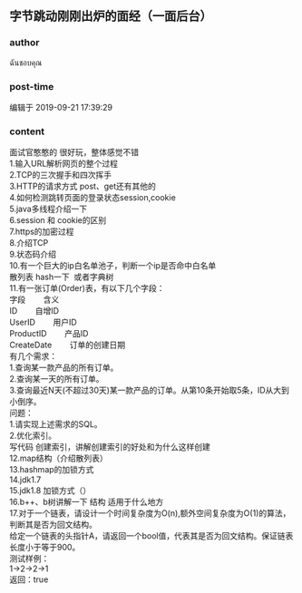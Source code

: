 ## 字节跳动刚刚出炉的面经（一面后台）
### author 
ฉันชอบคุณ
### post-time 

编辑于  2019-09-21 17:39:29
### content 
<div class="post-topic-des nc-post-content">
 <div>
  面试官憨憨的 很好玩，整体感觉不错
 </div>
 <div>
  1.输入URL解析网页的整个过程
 </div>
 2.TCP的三次握手和四次挥手
 <br/>
 3.HTTP的请求方式 post、get还有其他的
 <br/>
 4.如何检测跳转页面的登录状态session,cookie
 <br/>
 5.java多线程介绍一下
 <br/>
 6.session 和 cookie的区别
 <br/>
 7.https的加密过程
 <br/>
 8.介绍TCP
 <br/>
 9.状态码介绍
 <br/>
 10.有一个巨大的ip白名单池子，判断一个ip是否命中白名单
 <br/>
 <span>
 </span>
 散列表 hash一下  或者字典树
 <br/>
 11.有一张订单(Order)表，有以下几个字段：
 <br/>
 字段        含义
 <br/>
 ID        自增ID
 <br/>
 UserID        用户ID
 <br/>
 ProductID        产品ID
 <br/>
 CreateDate        订单的创建日期
 <br/>
 有几个需求：
 <br/>
 1.查询某一款产品的所有订单。
 <br/>
 2.查询某一天的所有订单。
 <br/>
 3.查询最近N天(不超过30天)某一款产品的订单。从第10条开始取5条，ID从大到小倒序。
 <br/>
 问题：
 <br/>
 1.请实现上述需求的SQL。
 <br/>
 2.优化索引。
 <br/>
 写代码 创建索引，讲解创建索引的好处和为什么这样创建
 <br/>
 12.map结构（介绍散列表）
 <br/>
 13.hashmap的加锁方式
 <br/>
 14.jdk1.7
 <br/>
 15.jdk1.8 加锁方式（）
 <br/>
 16.b++、b树讲解一下 结构 适用于什么地方
 <br/>
 17.对于一个链表，请设计一个时间复杂度为O(n),额外空间复杂度为O(1)的算法，判断其是否为回文结构。
 <br/>
 给定一个链表的头指针A，请返回一个bool值，代表其是否为回文结构。保证链表长度小于等于900。
 <br/>
 测试样例：
 <br/>
 1-&gt;2-&gt;2-&gt;1
 <br/>
 返回：true
 <br/>
</div>
